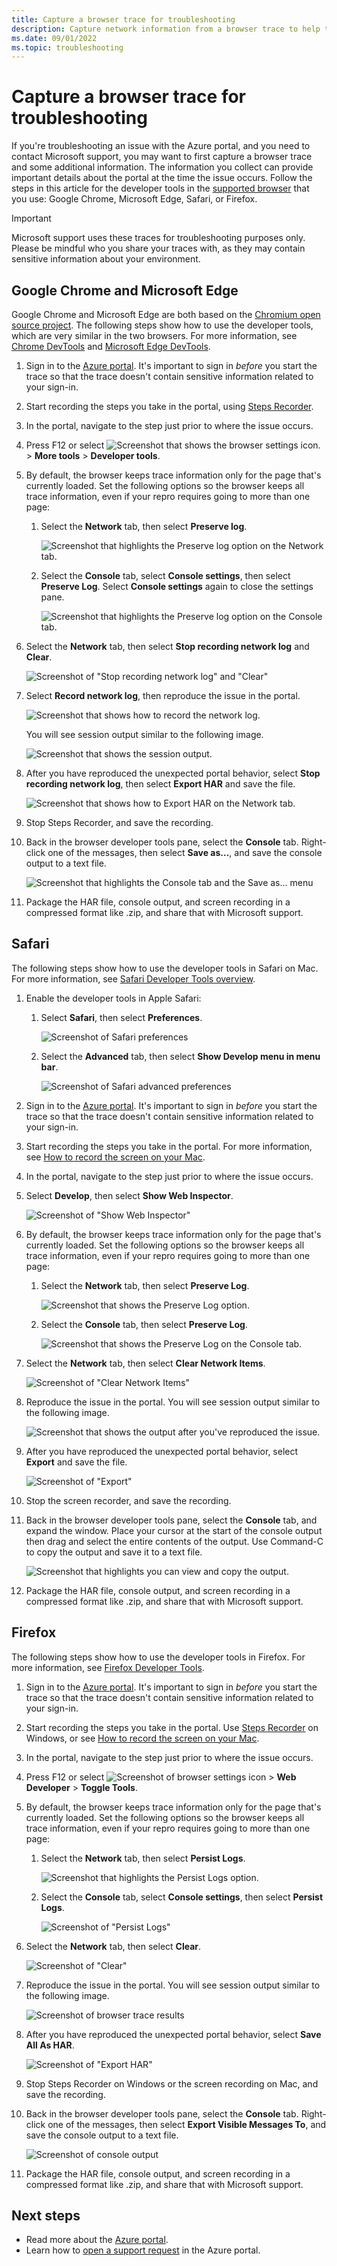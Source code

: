 ```yaml
---
title: Capture a browser trace for troubleshooting
description: Capture network information from a browser trace to help troubleshoot issues with the Azure portal.
ms.date: 09/01/2022
ms.topic: troubleshooting
---
```


# Capture a browser trace for troubleshooting

If you're troubleshooting an issue with the Azure portal, and you need to contact Microsoft support, you may want to first capture a browser trace and some additional information. The information you collect can provide important details about the portal at the time the issue occurs. Follow the steps in this article for the developer tools in the [supported browser](azure-portal-supported-browsers-devices.md) that you use: Google Chrome, Microsoft Edge, Safari, or Firefox.

> [!IMPORTANT]
> Microsoft support uses these traces for troubleshooting purposes only. Please be mindful who you share your traces with, as they may contain sensitive information about your environment.

## Google Chrome and Microsoft Edge

Google Chrome and Microsoft Edge are both based on the [Chromium open source project](https://www.chromium.org/Home). The following steps show how to use the developer tools, which are very similar in the two browsers. For more information, see [Chrome DevTools](https://developers.google.com/web/tools/chrome-devtools) and [Microsoft Edge DevTools](/microsoft-edge/devtools-guide-chromium).

1. Sign in to the [Azure portal](https://portal.azure.com). It's important to sign in _before_ you start the trace so that the trace doesn't contain sensitive information related to your sign-in.

1. Start recording the steps you take in the portal, using [Steps Recorder](https://support.microsoft.com/help/22878/windows-10-record-steps).

1. In the portal, navigate to the step just prior to where the issue occurs.

1. Press F12 or select ![Screenshot that shows the browser settings icon.](media/capture-browser-trace/chromium-icon-settings.png) > **More tools** > **Developer tools**.

1. By default, the browser keeps trace information only for the page that's currently loaded. Set the following options so the browser keeps all trace information, even if your repro requires going to more than one page:

    1. Select the **Network** tab, then select **Preserve log**.

          ![Screenshot that highlights the Preserve log option on the Network tab.](media/capture-browser-trace/chromium-network-preserve-log.png)

    1. Select the **Console** tab, select **Console settings**, then select **Preserve Log**. Select **Console settings** again to close the settings pane.

          ![Screenshot that highlights the Preserve log option on the Console tab.](media/capture-browser-trace/chromium-console-preserve-log.png)

1. Select the **Network** tab, then select **Stop recording network log** and **Clear**.

    ![Screenshot of "Stop recording network log" and "Clear"](media/capture-browser-trace/chromium-stop-clear-session.png)

1. Select **Record network log**, then reproduce the issue in the portal.

    ![Screenshot that shows how to record the network log.](media/capture-browser-trace/chromium-start-session.png)

    You will see session output similar to the following image.

    ![Screenshot that shows the session output.](media/capture-browser-trace/chromium-browser-trace-results.png)

1. After you have reproduced the unexpected portal behavior, select **Stop recording network log**, then select **Export HAR** and save the file.

    ![Screenshot that shows how to Export HAR on the Network tab.](media/capture-browser-trace/chromium-network-export-har.png)

1. Stop Steps Recorder, and save the recording.

1. Back in the browser developer tools pane, select the **Console** tab. Right-click one of the messages, then select **Save as...**, and save the console output to a text file.

    ![Screenshot that highlights the Console tab and the Save as... menu](media/capture-browser-trace/chromium-console-select.png)

1. Package the HAR file, console output, and screen recording in a compressed format like .zip, and share that with Microsoft support.

## Safari

The following steps show how to use the developer tools in Safari on Mac. For more information, see [Safari Developer Tools overview](https://support.apple.com/guide/safari-developer/safari-developer-tools-overview-dev073038698/11.0/mac).

1. Enable the developer tools in Apple Safari:

    1. Select **Safari**, then select **Preferences**.

        ![Screenshot of Safari preferences](media/capture-browser-trace/safari-preferences.png)

    1. Select the **Advanced** tab, then select **Show Develop menu in menu bar**.

        ![Screenshot of Safari advanced preferences](media/capture-browser-trace/safari-show-develop-menu.png)

1. Sign in to the [Azure portal](https://portal.azure.com). It's important to sign in _before_ you start the trace so that the trace doesn't contain sensitive information related to your sign-in. 

1. Start recording the steps you take in the portal. For more information, see [How to record the screen on your Mac](https://support.apple.com/HT208721).

1. In the portal, navigate to the step just prior to where the issue occurs.

1. Select **Develop**, then select **Show Web Inspector**.

    ![Screenshot of "Show Web Inspector"](media/capture-browser-trace/safari-show-web-inspector.png)

1. By default, the browser keeps trace information only for the page that's currently loaded. Set the following options so the browser keeps all trace information, even if your repro requires going to more than one page:

    1. Select the **Network** tab, then select **Preserve Log**.

          ![Screenshot that shows the Preserve Log option.](media/capture-browser-trace/safari-network-preserve-log.png)

    1. Select the **Console** tab, then select **Preserve Log**.

          ![Screenshot that shows the Preserve Log on the Console tab.](media/capture-browser-trace/safari-console-preserve-log.png)

1. Select the **Network** tab, then select **Clear Network Items**.

    ![Screenshot of "Clear Network Items"](media/capture-browser-trace/safari-clear-session.png)

1. Reproduce the issue in the portal. You will see session output similar to the following image.

    ![Screenshot that shows the output after you've reproduced the issue.](media/capture-browser-trace/safari-browser-trace-results.png)

1. After you have reproduced the unexpected portal behavior, select **Export** and save the file.

    ![Screenshot of "Export"](media/capture-browser-trace/safari-network-export-har.png)

1. Stop the screen recorder, and save the recording.

1. Back in the browser developer tools pane, select the **Console** tab, and expand the window. Place your cursor at the start of the console output then drag and select the entire contents of the output. Use Command-C to copy the output and save it to a text file.

    ![Screenshot that highlights you can view and copy the output.](media/capture-browser-trace/safari-console-select.png)

1. Package the HAR file, console output, and screen recording in a compressed format like .zip, and share that with Microsoft support.

## Firefox

The following steps show how to use the developer tools in Firefox. For more information, see [Firefox Developer Tools](https://developer.mozilla.org/docs/Tools).

1. Sign in to the [Azure portal](https://portal.azure.com). It's important to sign in _before_ you start the trace so that the trace doesn't contain sensitive information related to your sign-in.

1. Start recording the steps you take in the portal. Use [Steps Recorder](https://support.microsoft.com/help/22878/windows-10-record-steps) on Windows, or see [How to record the screen on your Mac](https://support.apple.com/HT208721).

1. In the portal, navigate to the step just prior to where the issue occurs.

1. Press F12 or select ![Screenshot of browser settings icon](media/capture-browser-trace/firefox-icon-settings.png) > **Web Developer** > **Toggle Tools**.

1. By default, the browser keeps trace information only for the page that's currently loaded. Set the following options so the browser keeps all trace information, even if your repro requires going to more than one page:

    1. Select the **Network** tab, then select **Persist Logs**.

          ![Screenshot that highlights the Persist Logs option.](media/capture-browser-trace/firefox-network-persist-logs.png)

    1. Select the **Console** tab, select **Console settings**, then select **Persist Logs**.

          ![Screenshot of "Persist Logs"](media/capture-browser-trace/firefox-console-persist-logs.png)

1. Select the **Network** tab, then select **Clear**.

    ![Screenshot of "Clear"](media/capture-browser-trace/firefox-clear-session.png)

1. Reproduce the issue in the portal. You will see session output similar to the following image.

    ![Screenshot of browser trace results](media/capture-browser-trace/firefox-browser-trace-results.png)

1. After you have reproduced the unexpected portal behavior, select **Save All As HAR**.

    ![Screenshot of "Export HAR"](media/capture-browser-trace/firefox-network-export-har.png)

1. Stop Steps Recorder on Windows or the screen recording on Mac, and save the recording.

1. Back in the browser developer tools pane, select the **Console** tab. Right-click one of the messages, then select **Export Visible Messages To**, and save the console output to a text file.

    ![Screenshot of console output](media/capture-browser-trace/firefox-console-select.png)

1. Package the HAR file, console output, and screen recording in a compressed format like .zip, and share that with Microsoft support.

## Next steps

- Read more about the [Azure portal](azure-portal-overview.md).
- Learn how to [open a support request](supportability/how-to-create-azure-support-request.md) in the Azure portal.
